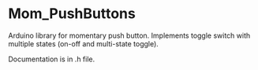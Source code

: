 # Mom_PushButtons
Arduino library for momentary push button. Implements toggle switch with multiple states (on-off and multi-state toggle).

Documentation is in .h file. 
